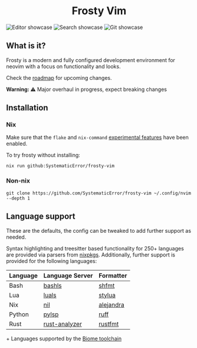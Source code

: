 <h1 align="center">Frosty Vim</h1>

![Editor showcase](https://github.com/SystematicError/frosty-vim/assets/63366086/ab4f0a59-16db-47da-8530-d32565885db8)
![Search showcase](https://github.com/SystematicError/frosty-vim/assets/63366086/d7758606-91b1-46bd-ab93-1c4ec0b24a69)
![Git showcase](https://github.com/SystematicError/frosty-vim/assets/63366086/307e0922-a604-4b16-a4b3-6292e605bc95)

## What is it?

Frosty is a modern and fully configured development environment for neovim with a focus on functionality and looks.

Check the [roadmap](https://github.com/SystematicError/frosty-vim/issues/1) for upcoming changes.

**Warning: ⚠️** Major overhaul in progress, expect breaking changes

## Installation

### Nix

Make sure that the `flake` and `nix-command` [experimental features](https://nixos.org/manual/nix/unstable/contributing/experimental-features.html) have been enabled.

To try frosty without installing:

```console
nix run github:SystematicError/frosty-vim
```

### Non-nix

```console
git clone https://github.com/SystematicError/frosty-vim ~/.config/nvim --depth 1
```

## Language support

These are the defaults, the config can be tweaked to add further support as needed.

Syntax highlighting and treesitter based functionality for 250+ languages are provided via parsers from [nixpkgs](https://search.nixos.org/packages?channel=unstable&query=vimPlugins.nvim-treesitter-parsers).
Additionally, further support is provided for the following languages:

| Language | Language Server                                             | Formatter                                             |
| -------- | ----------------------------------------------------------- | ----------------------------------------------------- |
| Bash     | [bashls](https://github.com/bash-lsp/bash-language-server)  | [shfmt](https://github.com/mvdan/sh)                  |
| Lua      | [luals](https://github.com/LuaLS/lua-language-server)       | [stylua](https://github.com/JohnnyMorganz/StyLua)     |
| Nix      | [nil](https://github.com/oxalica/nil)                       | [alejandra](https://github.com/kamadorueda/alejandra) |
| Python   | [pylsp](https://github.com/python-lsp/python-lsp-server/)   | [ruff](https://github.com/astral-sh/ruff)             |
| Rust     | [rust-analyzer](https://github.com/rust-lang/rust-analyzer) | [rustfmt](https://github.com/rust-lang/rustfmt)       |

\+ Languages supported by the [Biome toolchain](https://biomejs.dev/internals/language-support/)
